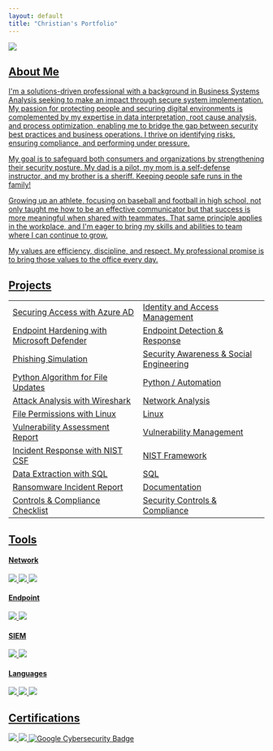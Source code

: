```yaml
---
layout: default
title: "Christian's Portfolio"
---
```

<a href="https://linkedin.com/in/christian-arlington-136695239/"><img src="https://img.shields.io/badge/-LinkedIn-0072b1?&style=for-the-badge&logo=linkedin&logoColor=white" /></a> <a href="https://docs.google.com/document/d/1ff5ec5qhqCpcF_ydx_v9Y9o9mxQ7wdpGEV9ekTN0t1M/edit?usp=sharing" />



## About Me

I'm a solutions-driven professional with a background in Business Systems Analysis seeking to make an impact through secure system implementation. My passion for protecting people and securing digital environments is complemented by my expertise in data interpretation, root cause analysis, and process optimization, enabling me to bridge the gap between security best practices and business operations. I thrive on identifying risks, ensuring compliance, and performing under pressure. 

My goal is to safeguard both consumers and organizations by strengthening their security posture. My dad is a pilot, my mom is a self-defense instructor, and my brother is a sheriff. Keeping people safe runs in the family! 

Growing up an athlete, focusing on baseball and football in high school, not only taught me how to be an effective communicator but that success is more meaningful when shared with teammates. That same principle applies in the workplace, and I'm eager to bring my skills and abilities to team where I can continue to grow.  

My values are efficiency, discipline, and respect. My professional promise is to bring those values to the office every day.  

## Projects

|                                          |           |
|-----------------------------------------------|----------------------------|
| <a href="https://docs.google.com/document/d/1pNYq3kmROa6xtqSyjoV58eo8j1ANyO--g38V3wEYp64/edit?usp=sharing">Securing Access with Azure AD</a>         | Identity and Access Management |
| <a href="https://docs.google.com/document/d/1Ir-lxCoDhoxXAvzhG5jXkS28WyAmRlXCuTXn6e1GCZc/edit?usp=sharing">Endpoint Hardening with Microsoft Defender</a>         | Endpoint Detection & Response |
| <a href="https://docs.google.com/document/d/1FCyotqo3tezu3v9u1fy3YhqvtGabQ9LDkCCuIX6Tc-c/edit?usp=sharing">Phishing Simulation</a>                  | Security Awareness & Social Engineering |
| <a href="https://docs.google.com/document/d/1ZFyJYea8fbIDALBzt-v-5n4SGFLYj4eXLmEd0TKaEOI/edit?usp=sharing">Python Algorithm for File Updates</a>                  | Python / Automation |
| <a href="https://docs.google.com/document/d/1exUJgwg1o47dFe8iWgn6AfSbu2QESnis_6dm4DdTOOk/edit?usp=sharing">Attack Analysis with Wireshark</a> | Network Analysis |
| <a href="https://docs.google.com/document/d/1mHzzMkoGJWYwpaf3QGYO_4PgpQxvD67iRrvqFD9ys68/edit?usp=sharing&resourcekey=0-9wuhXTELuyWNIrnAp59TpA">File Permissions with Linux</a>          | Linux |
| <a href="https://docs.google.com/document/d/19Air-hwzGRwNwqDVvFA8MvxRVftshoJ7HXmmvQSWqi0/edit?usp=sharing&resourcekey=0-fo6f30KPI6J28ALBqPA2oA">Vulnerability Assessment Report</a>      | Vulnerability Management |
| <a href="https://docs.google.com/document/d/15qlSTKYAkqm3AAvgFRFZoghNr4NtGUtrH5JfwZAPLWo/edit?usp=sharing&resourcekey=0-NJVZEc-4ruODAMtvdx75TQ">Incident Response with NIST CSF</a> | NIST Framework |
| <a href="https://docs.google.com/document/d/1L8d_cpQD_-xV2IPCbiInrvg6627wIuWgvi-hBHu_ujI/edit?usp=sharing&resourcekey=0-TMPUlzyR5A5Uswtzb_jfZg">Data Extraction with SQL</a> | SQL |
| <a href="https://docs.google.com/document/d/1lcyTE3fYRZhmVcYnP5b5ibVetV5eBDtAf8mTd04vi2U/edit?usp=sharing">Ransomware Incident Report</a>                  | Documentation |
| <a href="https://docs.google.com/document/d/188n2fDlUT3fJWzVnCsnQ4iIG1t3ovd0vDdq6FaK-XtE/edit?usp=sharing">Controls & Compliance Checklist</a>                  | Security Controls & Compliance |

## Tools

#### Network
<div>
<img src="https://img.shields.io/badge/-Wireshark-0078D4?&style=for-the-badge&logo=Wireshark&logoColor=white" />
<img src="https://img.shields.io/badge/-Nmap-3CB371?&style=for-the-badge&logo=Nmap&logoColor=white" />
<img src="https://img.shields.io/badge/-Suricata-EDA43E?&style=for-the-badge&logo=Suricata&logoColor=white" />
</div>

#### Endpoint
<div>
    <img src="https://img.shields.io/badge/-Microsoft_Defender-0078D6?&style=for-the-badge&logo=Microsoft&logoColor=white" />
    <img src="https://img.shields.io/badge/-CrowdStrike-E00?&style=for-the-badge&logo=CrowdStrike&logoColor=white" />
</div>

#### SIEM
<div>
    <img src="https://img.shields.io/badge/-Splunk-3CB371?&style=for-the-badge&logo=Splunk&logoColor=white" />
    <img src="https://img.shields.io/badge/-Microsoft_Sentinel-0078D6?&style=for-the-badge&logo=Microsoft&logoColor=white" />
</div>

#### Languages
<div>
    <img src="https://img.shields.io/badge/-Python-EDA43E?&style=for-the-badge&logo=Python&logoColor=white" />
    <img src="https://img.shields.io/badge/-SQL-0078D4?&style=for-the-badge&logo=SQL&logoColor=white" />
    <img src="https://img.shields.io/badge/-HTML-FF0000?&style=for-the-badge&logo=HTML&logoColor=white" />
</div>

## Certifications

<div>
<a href="https://www.credly.com/badges/12b38342-05d0-4901-803e-05b55a3c2281/public_url">
    <img src="https://img.shields.io/badge/-Security%2B-FF0000?&style=for-the-badge&logo=CompTIA&logoColor=white" />
<a href="https://www.credly.com/badges/4031677c-06e8-4b7b-9489-24dfa56684ea/public_url">
    <img src="https://img.shields.io/badge/-Network%2B-0078D6?&style=for-the-badge&logo=CompTIA&logoColor=white" />
<a href="https://coursera.org/share/4c66e549df20ab3db742156c9f5233c8">
    <img src="https://img.shields.io/badge/Google%20Cybersecurity-3CB371?style=for-the-badge&logo=google&logoColor=white" alt="Google Cybersecurity Badge" />
<div>

